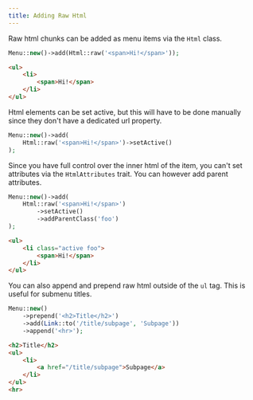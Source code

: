 ```yaml
---
title: Adding Raw Html
---
```


Raw html chunks can be added as menu items via the `Html` class.

```php
Menu::new()->add(Html::raw('<span>Hi!</span>'));
```

```html
<ul>
    <li>
        <span>Hi!</span>
    </li>
</ul>
```

Html elements can be set active, but this will have to be done manually since they don't have a dedicated url property.

```php
Menu::new()->add(
    Html::raw('<span>Hi!</span>')->setActive()
);
```

Since you have full control over the inner html of the item, you can't set attributes via the `HtmlAttributes` trait. You can however add parent attributes.

```php
Menu::new()->add(
    Html::raw('<span>Hi!</span>')
        ->setActive()
        ->addParentClass('foo')
);
```

```html
<ul>
    <li class="active foo">
        <span>Hi!</span>
    </li>
</ul>
```

You can also append and prepend raw html outside of the `ul` tag. This is useful for submenu titles.

```php
Menu::new()
    ->prepend('<h2>Title</h2>')
    ->add(Link::to('/title/subpage', 'Subpage'))
    ->append('<hr>');
```

```html
<h2>Title</h2>
<ul>
    <li>
        <a href="/title/subpage">Subpage</a>
    </li>
</ul>
<hr>
```

